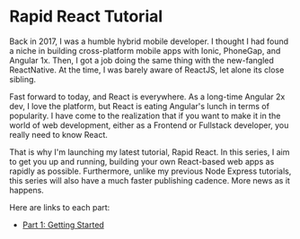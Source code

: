 # Rapid React Tutorial

Back in 2017, I was a humble hybrid mobile developer. I thought I had found a niche in building cross-platform mobile apps with Ionic, PhoneGap, and Angular 1x. Then, I got a job doing the same thing with the new-fangled ReactNative. At the time, I was barely aware of ReactJS, let alone its close sibling.

Fast forward to today, and React is everywhere. As a long-time Angular 2x dev, I love the platform, but React is eating Angular's lunch in terms of popularity. I have come to the realization that if you want to make it in the world of web development, either as a Frontend or Fullstack developer, you really need to know React. 

That is why I'm launching my latest tutorial, Rapid React. In this series, I aim to get you up and running, building your own React-based web apps as rapidly as possible. Furthermore, unlike my previous Node Express tutorials, this series will also have a much faster publishing cadence. More news as it happens.

Here are links to each part:

* [Part 1: Getting Started](https://github.com/trider/rapid-react-tutorial/tree/main/react-task-tutorial-01 "Getting Started")
  
  